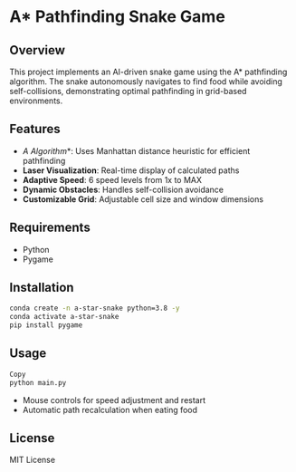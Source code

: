 # A* Pathfinding Snake Game

## Overview
This project implements an AI-driven snake game using the A* pathfinding algorithm. The snake autonomously navigates to find food while avoiding self-collisions, demonstrating optimal pathfinding in grid-based environments.

## Features
- **A* Algorithm**: Uses Manhattan distance heuristic for efficient pathfinding
- **Laser Visualization**: Real-time display of calculated paths
- **Adaptive Speed**: 6 speed levels from 1x to MAX
- **Dynamic Obstacles**: Handles self-collision avoidance
- **Customizable Grid**: Adjustable cell size and window dimensions

## Requirements
- Python 
- Pygame 

## Installation
```bash
conda create -n a-star-snake python=3.8 -y
conda activate a-star-snake
pip install pygame
```

## Usage
```bash
Copy
python main.py
```
- Mouse controls for speed adjustment and restart
- Automatic path recalculation when eating food

## License
MIT License
